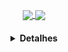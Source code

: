 <p align="center">
  <a href="https://github.com/gladsonsimoes"/>
    <img
      align="center"
      height="140em"
      src="https://github-readme-stats.vercel.app/api?username=gladsonsimoes&show_icons=true&include_all_commits=true&count_private=false&theme=tokyonight"
    />
  </a>
<a href="https://github.com/seu-usuario">
    <img
      align="center"
      height="140em"
      src="https://github-readme-stats.vercel.app/api/top-langs/?username=gladsonsimoes&show_icons=true&include_all_commits=true&count_private=true&layout=compact&theme=tokyonight"
    />
  </a>

</p>

<h4 align="center">
<details>
<summary> Detalhes </summary>
  
  <h1 align="height"><img src="https://media.giphy.com/media/hvRJCLFzcasrR4ia7z/giphy.gif" width="25px">Olá meu nome é Gladson <img align="right" alt="JAVA" height="31" width="40" src="https://github.com/devicons/devicon/blob/master/icons/java/java-original.svg">  </h1></img>
  
  <p align="left"> 
  Recetemente estou cursando programação
  </p>
  
  <p align="left">
 Linguagens: Java 
  </p>
  
<img src="https://raw.githubusercontent.com/MicaelliMedeiros/micaellimedeiros/master/image/computer-illustration.png" min-width="270px" max-width="270px" width="270px" align="right" alt="Computador iuriCode">
    
